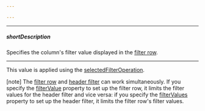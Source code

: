 ```yaml
---

---
```

---
##### shortDescription
Specifies the column's filter value displayed in the [filter row](/Documentation/ApiReference/UI_Components/dxGantt/Configuration/filterRow/).

---

This value is applied using the [selectedFilterOperation](/Documentation/ApiReference/UI_Components/dxGantt/Configuration/columns/#selectedFilterOperation).

[note] The [filter row](/Documentation/ApiReference/UI_Components/dxGantt/Configuration/filterRow/) and [header filter](/Documentation/ApiReference/UI_Components/dxGantt/Configuration/headerFilter/) can work simultaneously. If you specify the [filterValue](/Documentation/ApiReference/UI_Components/dxGantt/Configuration/columns/#filterValue) property to set up the filter row, it limits the filter values for the header filter and vice versa: if you specify the [filterValues](/Documentation/ApiReference/UI_Components/dxGantt/Configuration/columns/#filterValues) property to set up the header filter, it limits the filter row's filter values.